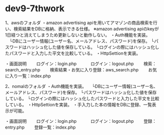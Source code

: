 # dev9-7thwork


1、awsのフォルダ
・amazon advertising apiを用いてアマゾンの商品検索を行い、検索結果をDBに格納、表示できる仕様。
  ※amazon advertising apiのkeyが1日経つと消えてしまうため更新しないと動作しない。
・Auth機能を実装。
　└DBにユーザー情報(ユーザー名、メールアドレス、パスワード)を保存。
  └パスワードはハッシュ化した値を保存している。
  └ログインの際にはハッシュ化したパスワードと入力した平文を比較している。
・HttpSettionを実装。

・画面説明
　　ログイン：login.php　
　　ログイン：logout.php
　　検索：search_entry.php
　　検索結果・お気に入り登録：aws_search.php
　　お気に入り一覧：index.php


2、nomalのフォルダ
・Auth機能を実装。
　└DBにユーザー情報(ユーザー名、メールアドレス、パスワード)を保存。
  └パスワードはハッシュ化した値を保存している。
  └ログインの際にはハッシュ化したパスワードと入力した平文を比較している。
・HttpSettionを実装。
・手入力した本の情報をDBに登録、一覧表示が可能。

・画面説明
　　ログイン：login.php　
　　ログイン：logout.php
　　登録：entry.php
　　登録一覧：index.php
